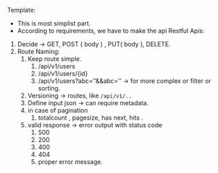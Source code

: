 Template:
-  This is most simplist part.
-  According to requirements, we have to make the api 
    Restful Apis:

1. Decide → GET, POST ( body ) , PUT( body ), DELETE.
2. Route Naming: 
    1. Keep route simple.
        1. /api/v1/users
        2. /api/v1/users/{id}
        3. /api/v1/users?abc=’’&&abc=’’ → for more complex or filter or sorting.
    2. Versioning →  routes, like `/api/v1/..`
    3. Define input json → can require metadata.
    4. in case of pagination
        1. totalcount , pagesize, has next, hits .
    5. valid response → error output  with status code
        1. 500
        2. 200
        3. 400
        4. 404
        5. proper error message.

